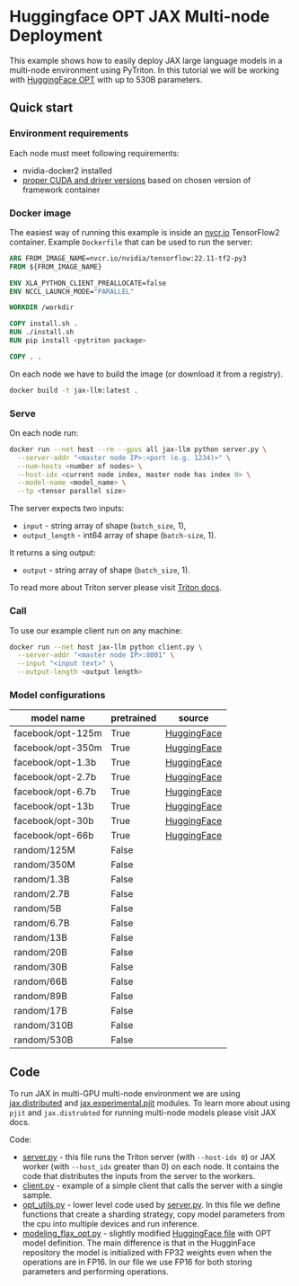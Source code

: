 <!--
Copyright (c) 2022, NVIDIA CORPORATION. All rights reserved.

Licensed under the Apache License, Version 2.0 (the "License");
you may not use this file except in compliance with the License.
You may obtain a copy of the License at

    http://www.apache.org/licenses/LICENSE-2.0

Unless required by applicable law or agreed to in writing, software
distributed under the License is distributed on an "AS IS" BASIS,
WITHOUT WARRANTIES OR CONDITIONS OF ANY KIND, either express or implied.
See the License for the specific language governing permissions and
limitations under the License.
-->

# Huggingface OPT JAX Multi-node Deployment

This example shows how to easily deploy JAX large language models in a multi-node environment using PyTriton. In this tutorial we will be working with [HuggingFace OPT](https://huggingface.co/docs/transformers/model_doc/opt) with up to 530B parameters.

## Quick start

### Environment requirements

Each node must meet following requirements:
- nvidia-docker2 installed
- [proper CUDA and driver versions](https://docs.nvidia.com/deeplearning/frameworks/support-matrix/index.html) based on chosen version of framework container

### Docker image

The easiest way of running this example is inside an
[nvcr.io](https://catalog.ngc.nvidia.com/containers) TensorFlow2 container.
Example `Dockerfile` that can be used to run the server:

```Dockerfile
ARG FROM_IMAGE_NAME=nvcr.io/nvidia/tensorflow:22.11-tf2-py3
FROM ${FROM_IMAGE_NAME}

ENV XLA_PYTHON_CLIENT_PREALLOCATE=false
ENV NCCL_LAUNCH_MODE="PARALLEL"

WORKDIR /workdir

COPY install.sh .
RUN ./install.sh
RUN pip install <pytriton package>

COPY . .
```

On each node we have to build the image (or download it from a registry).

```bash
docker build -t jax-llm:latest .
```

### Serve

On each node run:

```bash
docker run --net host --rm --gpus all jax-llm python server.py \
  --server-addr "<master node IP>:<port (e.g. 1234)>" \
  --num-hosts <number of nodes> \
  --host-idx <current node index, master node has index 0> \
  --model-name <model_name> \
  --tp <tensor parallel size>
```

The server expects two inputs:
- `input` - string array of shape (`batch_size`, 1),
- `output_length` - int64 array of shape (`batch-size`, 1).

It returns a sing output:
- `output` - string array of shape (`batch_size`, 1).

To read more about Triton server please visit [Triton docs](https://github.com/triton-inference-server/server#documentation).

### Call

To use our example client run on any machine:

```bash
docker run --net host jax-llm python client.py \
  --server-addr "<master node IP>:8001" \
  --input "<input text>" \
  --output-length <output length>
```

### Model configurations

| model name        | pretrained | source                                   |
|-------------------|------------|------------------------------------------|
| facebook/opt-125m | True       | [HuggingFace](https://huggingface.co/facebook/opt-125m) |
| facebook/opt-350m | True       | [HuggingFace](https://huggingface.co/facebook/opt-350m) |
| facebook/opt-1.3b | True       | [HuggingFace](https://huggingface.co/facebook/opt-1.3b) |
| facebook/opt-2.7b | True       | [HuggingFace](https://huggingface.co/facebook/opt-2.7b) |
| facebook/opt-6.7b | True       | [HuggingFace](https://huggingface.co/facebook/opt-6.7b) |
| facebook/opt-13b | True       | [HuggingFace](https://huggingface.co/facebook/opt-13b) |
| facebook/opt-30b | True       | [HuggingFace](https://huggingface.co/facebook/opt-30b) |
| facebook/opt-66b | True       | [HuggingFace](https://huggingface.co/facebook/opt-66b) |
| random/125M       | False      |                                          |
| random/350M       | False      |                                          |
| random/1.3B       | False      |                                          |
| random/2.7B       | False      |                                          |
| random/5B       | False      |                                          |
| random/6.7B       | False      |                                          |
| random/13B       | False      |                                          |
| random/20B       | False      |                                          |
| random/30B       | False      |                                          |
| random/66B       | False      |                                          |
| random/89B       | False      |                                          |
| random/17B       | False      |                                          |
| random/310B       | False      |                                          |
| random/530B       | False      |                                          |


## Code


To run JAX in multi-GPU multi-node environment we are using [jax.distributed](https://jax.readthedocs.io/en/latest/_autosummary/jax.distributed.initialize.html#jax.distributed.initialize) and [jax.experimental.pjit](https://jax.readthedocs.io/en/latest/_modules/jax/experimental/pjit.html) modules. To learn more about using `pjit` and `jax.distrubted` for running multi-node models please visit JAX docs.


Code:

- [server.py](server.py) - this file runs the Triton server (with `--host-idx 0`) or JAX worker (with `--host_idx` greater than 0) on each node. It contains the code that distributes the inputs from the server to the workers.
- [client.py](client.py) - example of a simple client that calls the server with a single sample.
- [opt_utils.py](opt_utils.py) - lower level code used by [server.py](server.py). In this file we define functions that create a sharding strategy, copy model parameters from the cpu into multiple devices and run inference.
- [modeling_flax_opt.py](modeling_flax_opt.py) - slightly modified [HuggingFace file](https://github.com/huggingface/transformers/blob/main/src/transformers/models/opt/modeling_flax_opt.py) with OPT model definition. The main difference is that in the HugginFace repository the model is initialized with FP32 weights even when the operations are in FP16. In our file we use FP16 for both storing parameters and performing operations.
